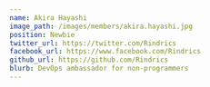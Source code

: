 ```yaml
---
name: Akira Hayashi
image_path: /images/members/akira.hayashi.jpg
position: Newbie
twitter_url: https://twitter.com/Rindrics
facebook_url: https://www.facebook.com/Rindrics
github_url: https://github.com/Rindrics
blurb: DevOps ambassador for non-programmers
---
```

